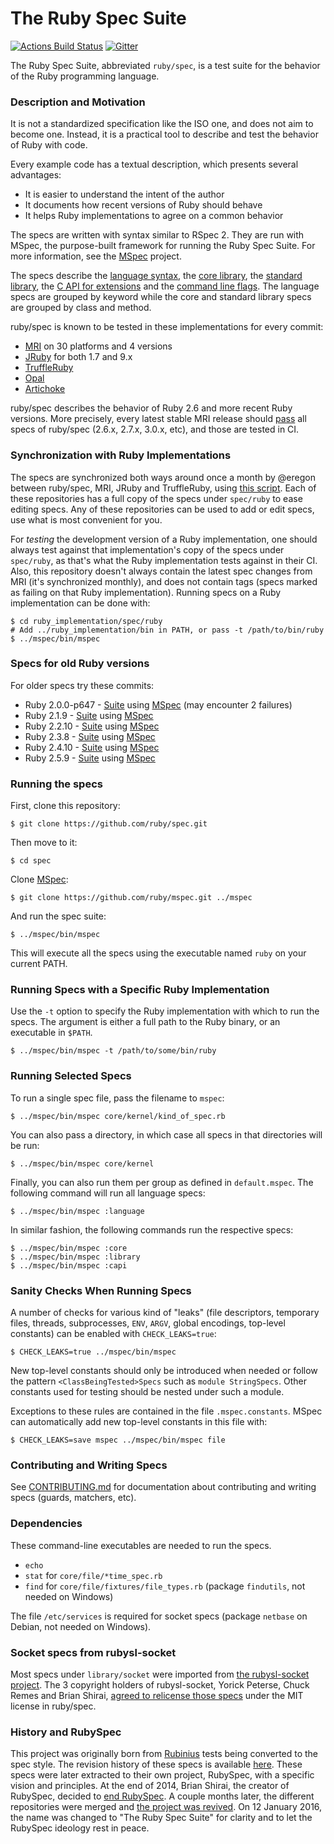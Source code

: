 # The Ruby Spec Suite

[![Actions Build Status](https://github.com/ruby/spec/workflows/CI/badge.svg)](https://github.com/ruby/spec/actions)
[![Gitter](https://badges.gitter.im/ruby/spec.svg)](https://gitter.im/ruby/spec)

The Ruby Spec Suite, abbreviated `ruby/spec`, is a test suite for the behavior of the Ruby programming language.

### Description and Motivation

It is not a standardized specification like the ISO one, and does not aim to become one.
Instead, it is a practical tool to describe and test the behavior of Ruby with code.

Every example code has a textual description, which presents several advantages:

* It is easier to understand the intent of the author
* It documents how recent versions of Ruby should behave
* It helps Ruby implementations to agree on a common behavior

The specs are written with syntax similar to RSpec 2.
They are run with MSpec, the purpose-built framework for running the Ruby Spec Suite.
For more information, see the [MSpec](https://github.com/ruby/mspec) project.

The specs describe the [language syntax](language/), the [core library](core/), the [standard library](library/), the [C API for extensions](optional/capi) and the [command line flags](command_line/).
The language specs are grouped by keyword while the core and standard library specs are grouped by class and method.

ruby/spec is known to be tested in these implementations for every commit:

* [MRI](https://rubyci.org/) on 30 platforms and 4 versions
* [JRuby](https://github.com/jruby/jruby/tree/master/spec/ruby) for both 1.7 and 9.x
* [TruffleRuby](https://github.com/oracle/truffleruby/tree/master/spec/ruby)
* [Opal](https://github.com/opal/opal/tree/master/spec)
* [Artichoke](https://github.com/artichoke/spec/tree/artichoke-vendor)

ruby/spec describes the behavior of Ruby 2.6 and more recent Ruby versions.
More precisely, every latest stable MRI release should [pass](https://github.com/ruby/spec/actions/workflows/ci.yml) all specs of ruby/spec (2.6.x, 2.7.x, 3.0.x, etc), and those are tested in CI.

### Synchronization with Ruby Implementations

The specs are synchronized both ways around once a month by @eregon between ruby/spec, MRI, JRuby and TruffleRuby,
using [this script](https://github.com/ruby/mspec/blob/master/tool/sync/sync-rubyspec.rb).
Each of these repositories has a full copy of the specs under `spec/ruby` to ease editing specs.
Any of these repositories can be used to add or edit specs, use what is most convenient for you.

For *testing* the development version of a Ruby implementation, one should always test against that implementation's copy of the specs under `spec/ruby`, as that's what the Ruby implementation tests against in their CI.
Also, this repository doesn't always contain the latest spec changes from MRI (it's synchronized monthly), and does not contain tags (specs marked as failing on that Ruby implementation).
Running specs on a Ruby implementation can be done with:

```
$ cd ruby_implementation/spec/ruby
# Add ../ruby_implementation/bin in PATH, or pass -t /path/to/bin/ruby
$ ../mspec/bin/mspec
```

### Specs for old Ruby versions

For older specs try these commits:

* Ruby 2.0.0-p647 - [Suite](https://github.com/ruby/spec/commit/245862558761d5abc676843ef74f86c9bcc8ea8d) using [MSpec](https://github.com/ruby/mspec/commit/f90efa068791064f955de7a843e96e2d7d3041c2) (may encounter 2 failures)
* Ruby 2.1.9 - [Suite](https://github.com/ruby/spec/commit/f029e65241374386077ac500add557ae65069b55) using [MSpec](https://github.com/ruby/mspec/commit/55568ea3918c6380e64db8c567d732fa5781efed)
* Ruby 2.2.10 - [Suite](https://github.com/ruby/spec/commit/cbaa0e412270c944df0c2532fc500c920dba0e92) using [MSpec](https://github.com/ruby/mspec/commit/d84d7668449e96856c5f6bac8cb1526b6d357ce3)
* Ruby 2.3.8 - [Suite](https://github.com/ruby/spec/commit/dc733114d8ae66a3368ba3a98422c50147a76ba5) using [MSpec](https://github.com/ruby/mspec/commit/4599bc195fb109f2a482a01c32a7d659518369ea)
* Ruby 2.4.10 - [Suite](https://github.com/ruby/spec/commit/bce4f2b81d6c31db67cf4d023a0625ceadde59bd) using [MSpec](https://github.com/ruby/mspec/commit/e7eb8aa4c26495b7b461e687d950b96eb08b3ff2)
* Ruby 2.5.9 - [Suite](https://github.com/ruby/spec/commit/c503335d3d9f6ec6ef24de60a0716c34af69b64f) using [MSpec](https://github.com/ruby/mspec/commit/0091e8a62e954717cd54641f935eaf1403692041)

### Running the specs

First, clone this repository:

    $ git clone https://github.com/ruby/spec.git

Then move to it:

    $ cd spec

Clone [MSpec](https://github.com/ruby/mspec):

    $ git clone https://github.com/ruby/mspec.git ../mspec

And run the spec suite:

    $ ../mspec/bin/mspec

This will execute all the specs using the executable named `ruby` on your current PATH.

### Running Specs with a Specific Ruby Implementation

Use the `-t` option to specify the Ruby implementation with which to run the specs.
The argument is either a full path to the Ruby binary, or an executable in `$PATH`.

    $ ../mspec/bin/mspec -t /path/to/some/bin/ruby

### Running Selected Specs

To run a single spec file, pass the filename to `mspec`:

    $ ../mspec/bin/mspec core/kernel/kind_of_spec.rb

You can also pass a directory, in which case all specs in that directories will be run:

    $ ../mspec/bin/mspec core/kernel

Finally, you can also run them per group as defined in `default.mspec`.
The following command will run all language specs:

    $ ../mspec/bin/mspec :language

In similar fashion, the following commands run the respective specs:

    $ ../mspec/bin/mspec :core
    $ ../mspec/bin/mspec :library
    $ ../mspec/bin/mspec :capi

### Sanity Checks When Running Specs

A number of checks for various kind of "leaks" (file descriptors, temporary files,
threads, subprocesses, `ENV`, `ARGV`, global encodings, top-level constants) can be
enabled with `CHECK_LEAKS=true`:

    $ CHECK_LEAKS=true ../mspec/bin/mspec

New top-level constants should only be introduced when needed or follow the
pattern `<ClassBeingTested>Specs` such as `module StringSpecs`.
Other constants used for testing should be nested under such a module.

Exceptions to these rules are contained in the file `.mspec.constants`.
MSpec can automatically add new top-level constants in this file with:

    $ CHECK_LEAKS=save mspec ../mspec/bin/mspec file

### Contributing and Writing Specs

See [CONTRIBUTING.md](https://github.com/ruby/spec/blob/master/CONTRIBUTING.md) for documentation about contributing and writing specs (guards, matchers, etc).

### Dependencies

These command-line executables are needed to run the specs.

* `echo`
* `stat` for `core/file/*time_spec.rb`
* `find` for `core/file/fixtures/file_types.rb` (package `findutils`, not needed on Windows)

The file `/etc/services` is required for socket specs (package `netbase` on Debian, not needed on Windows).

### Socket specs from rubysl-socket

Most specs under `library/socket` were imported from [the rubysl-socket project](https://github.com/rubysl/rubysl-socket).
The 3 copyright holders of rubysl-socket, Yorick Peterse, Chuck Remes and
Brian Shirai, [agreed to relicense those specs](https://github.com/rubysl/rubysl-socket/issues/15)
under the MIT license in ruby/spec.

### History and RubySpec

This project was originally born from [Rubinius](https://github.com/rubinius/rubinius) tests being converted to the spec style.
The revision history of these specs is available [here](https://github.com/ruby/spec/blob/2b886623/CHANGES.before-2008-05-10).
These specs were later extracted to their own project, RubySpec, with a specific vision and principles.
At the end of 2014, Brian Shirai, the creator of RubySpec, decided to [end RubySpec](http://rubinius.com/2014/12/31/matz-s-ruby-developers-don-t-use-rubyspec/).
A couple months later, the different repositories were merged and [the project was revived](https://eregon.github.io/rubyspec/2015/07/29/rubyspec-is-reborn.html).
On 12 January 2016, the name was changed to "The Ruby Spec Suite" for clarity and to let the RubySpec ideology rest in peace.
